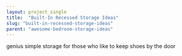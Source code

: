 ```yaml
---
layout: project_single
title:  "Built-In Recessed Storage Ideas"
slug: "built-in-recessed-storage-ideas"
parent: "awesome-bedroom-storage-ideas"
---
```

genius simple storage for those who like to keep shoes by the door